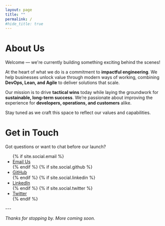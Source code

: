 ```yaml
---
layout: page
title: ""
permalink: /
#hide_title: true
---
```


# About Us

Welcome — we're currently building something exciting behind the scenes!

At the heart of what we do is a commitment to **impactful engineering**. We help businesses unlock value through modern ways of working, combining **DevOps, Lean, and Agile** to deliver solutions that scale.

Our mission is to drive **tactical wins** today while laying the groundwork for **sustainable, long-term success**. We’re passionate about improving the experience for **developers, operations, and customers** alike.

Stay tuned as we craft this space to reflect our values and capabilities.

# Get in Touch

Got questions or want to chat before our launch?

<ul>
  {% if site.social.email %}
    <li><a href="mailto:{{ site.social.email }}">Email Us</a></li>
  {% endif %}
  {% if site.social.github %}
    <li><a href="{{ site.social.github }}" target="_blank">GitHub</a></li>
  {% endif %}
  {% if site.social.linkedin %}
    <li><a href="{{ site.social.linkedin }}" target="_blank">LinkedIn</a></li>
  {% endif %}
  {% if site.social.twitter %}
    <li><a href="{{ site.social.twitter }}" target="_blank">Twitter</a></li>
  {% endif %}
</ul>
---

*Thanks for stopping by. More coming soon.*